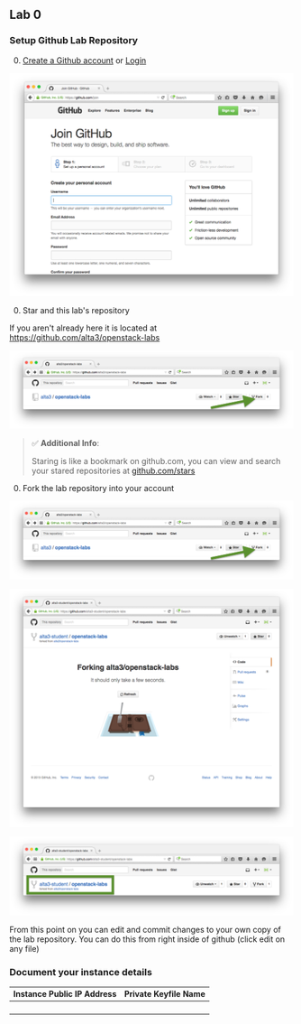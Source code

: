 ## Lab 0

### Setup Github Lab Repository

0. [Create a Github account](https://github.com/join) or [Login](https://github.com/login)

  ![Create an account](img/github-create.png)
    

0. Star and this lab's repository

  If you aren't already here it is located at https://github.com/alta3/openstack-labs
  
  ![Star this repository](img/github-star.png)

  > :white_check_mark: **Additional Info**:
  >
  > Staring is like a bookmark on github.com,  you can view and search your stared repositories at [github.com/stars](github.com/stars)

0. Fork the lab repository into your account

  ![Fork this repository](img/github-fork1.png)

  ![Fork this repository](img/github-fork2.png)

  ![Fork this repository](img/github-fork3.png)

  From this point on you can edit and commit changes to your own copy of the lab repository.  You can do this from right inside of github (click edit on any file)

### Document your instance details

| Instance Public IP Address | Private Keyfile Name | 
|----------------------------|----------------------|
|            &nbsp;          |         &nbsp;       |
